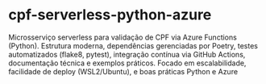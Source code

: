 # cpf-serverless-python-azure
Microsserviço serverless para validação de CPF via Azure Functions (Python). Estrutura moderna, dependências gerenciadas por Poetry, testes automatizados (flake8, pytest), integração contínua via GitHub Actions, documentação técnica e exemplos práticos. Focado em escalabilidade, facilidade de deploy (WSL2/Ubuntu), e boas práticas Python e Azure

